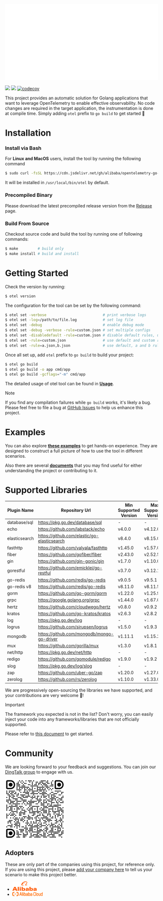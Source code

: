 ![](docs/anim-logo.svg)

[![](https://shields.io/badge/Docs-English-blue?logo=Read%20The%20Docs)](./docs/README.md)
[![](https://shields.io/badge/Readme-中文-blue?logo=Read%20The%20Docs)](./docs/README_CN.md)
[![codecov](https://codecov.io/gh/alibaba/opentelemetry-go-auto-instrumentation/branch/main/graph/badge.svg)](https://codecov.io/gh/alibaba/opentelemetry-go-auto-instrumentation)

This project provides an automatic solution for Golang applications that want to
leverage OpenTelemetry to enable effective observability. No code changes are
required in the target application, the instrumentation is done at compile
time. Simply adding `otel` prefix to `go build` to get started :rocket:

# Installation

### Install via Bash
For **Linux and MacOS** users, install the tool by running the following command
```bash
$ sudo curl -fsSL https://cdn.jsdelivr.net/gh/alibaba/opentelemetry-go-auto-instrumentation@main/install.sh | sudo bash
```
It will be installed in `/usr/local/bin/otel` by default.

### Precompiled Binary

Please download the latest precompiled release version from
the [Release](https://github.com/alibaba/opentelemetry-go-auto-instrumentation/releases)
page.

### Build From Source

Checkout source code and build the tool by running one of following commands:

```bash
$ make         # build only
$ make install # build and install
```

# Getting Started

Check the version by running:
```bash
$ otel version
```

The configuration for the tool can be set by the following command:

```bash
$ otel set -verbose                          # print verbose logs
$ otel set -log=/path/to/file.log            # set log file
$ otel set -debug                            # enable debug mode
$ otel set -debug -verbose -rule=custom.json # set multiple configs
$ otel set -disabledefault -rule=custom.json # disable default rules, use custom rules only
$ otel set -rule=custom.json                 # use default and custom rules
$ otel set -rule=a.json,b.json               # use default, a and b rules
```

Once all set up, add `otel` prefix to `go build` to build your project:

```bash
$ otel go build
$ otel go build -o app cmd/app
$ otel go build -gcflags="-m" cmd/app
```

The detailed usage of otel tool can be found in [**Usage**](./docs/usage.md).

> [!NOTE]
> If you find any compilation failures while `go build` works, it's likely a bug.
> Please feel free to file a bug
> at [GitHub Issues](https://github.com/alibaba/opentelemetry-go-auto-instrumentation/issues)
> to help us enhance this project.

# Examples

You can also explore [**these examples**](./example/) to get hands-on experience. They are designed to construct a full picture of how to use the tool in different scenarios.

Also there are several [**documents**](./docs) that you may find useful for either understanding the project or contributing to it.

# Supported Libraries

| Plugin Name   | Repository Url                             | Min Supported Version | Max Supported Version |
|---------------| ------------------------------------------ |-----------------------|-----------------------|
| database/sql  | https://pkg.go.dev/database/sql            | -                     | -                     |
| echo          | https://github.com/labstack/echo           | v4.0.0                | v4.12.0               |
| elasticsearch | https://github.com/elastic/go-elasticsearch| v8.4.0                | v8.15.0               |
| fasthttp      | https://github.com/valyala/fasthttp        | v1.45.0               | v1.57.0               |
| fiber         | https://github.com/gofiber/fiber           | v2.43.0               | v2.52.5               |
| gin           | https://github.com/gin-gonic/gin           | v1.7.0                | v1.10.0               |
| gorestful     | https://github.com/emicklei/go-restful     | v3.7.0                | v3.12.1               |
| go-redis      | https://github.com/redis/go-redis          | v9.0.5                | v9.5.1                |
| go-redis v8   | https://github.com/redis/go-redis          | v8.11.0               | v8.11.5               |
| gorm          | https://github.com/go-gorm/gorm            | v1.22.0               | v1.25.9               |
| grpc          | https://google.golang.org/grpc             | v1.44.0               | v1.67.0               |
| hertz         | https://github.com/cloudwego/hertz         | v0.8.0                | v0.9.2                |
| kratos        | https://github.com/go-kratos/kratos        | v2.6.3                | v2.8.2                |
| log           | https://pkg.go.dev/log                     | -                     | -                     |
| logrus        | https://github.com/sirupsen/logrus         | v1.5.0                | v1.9.3                |
| mongodb       | https://github.com/mongodb/mongo-go-driver | v1.11.1               | v1.15.2               |
| mux           | https://github.com/gorilla/mux             | v1.3.0                | v1.8.1                |
| net/http      | https://pkg.go.dev/net/http                | -                     | -                     |
| redigo        | https://github.com/gomodule/redigo         | v1.9.0                | v1.9.2                |
| slog          | https://pkg.go.dev/log/slog                | -                     | -                     |
| zap           | https://github.com/uber-go/zap             | v1.20.0               | v1.27.0               |
| zerolog       | https://github.com/rs/zerolog              | v1.10.0               | v1.33.0               |

We are progressively open-sourcing the libraries we have supported, and your contributions are very welcome 💖!

> [!IMPORTANT]
> The framework you expected is not in the list? Don't worry, you can easily inject your code into any frameworks/libraries that are not officially supported.
>
> Please refer to [this document](./docs/how-to-add-a-new-rule.md) to get started.

# Community

We are looking forward to your feedback and suggestions. You can join
our [DingTalk group](https://qr.dingtalk.com/action/joingroup?code=v1,k1,GyDX5fUTYnJ0En8MrVbHBYTGUcPXJ/NdsmLODGibd0w=&_dt_no_comment=1&origin=11? )
to engage with us.

<img src="docs/dingtalk.png" height="200">

## Adopters

These are only part of the companies using this project, for reference only. If you are using this project, please [add your company here](https://github.com/alibaba/opentelemetry-go-auto-instrumentation/issues/225) to tell us your scenario to make this project better.

- <img src="./docs/alibaba.png" width="80">
- <img src="./docs/aliyun.png" width="100">